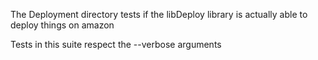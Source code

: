 The Deployment directory tests if the libDeploy library is actually able to deploy things on amazon

Tests in this suite respect the --verbose arguments